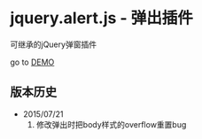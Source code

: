 jquery.alert.js - 弹出插件
====
可继承的jQuery弹窗插件

go to [DEMO](http://dmnote.uinav.cn/codemanager.php?a=list&id=37) 


## 版本历史
* 2015/07/21
    1. 修改弹出时把body样式的overflow重置bug
